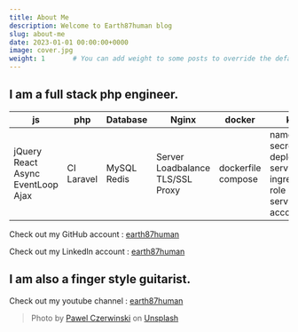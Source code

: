 ```yaml
---
title: About Me
description: Welcome to Earth87human blog
slug: about-me
date: 2023-01-01 00:00:00+0000
image: cover.jpg
weight: 1       # You can add weight to some posts to override the default sorting (date descending)
---
```


## I am a full stack php engineer.

| js                                                    | php                                                                                                         | Database                                                                                                                                | Nginx                                                 | docker                                                          | k8s                                                                    | Cloud                                                                    |Network                                                                    | CI/CD                                                                    | Other                                                                    | 
|-------------------------------------------------------|------------------------------------------------------------------------------------------------------------|-----------------------------------------------------------------------------------------------------------------------------------|---------------------------------------------------|------------------------------------------------------------|-------------------------------------------------------------------|-------------------------------------------------------------------|-------------------------------------------------------------------|-------------------------------------------------------------------|-------------------------------------------------------------------|
|jQuery React Async EventLoop Ajax| CI Laravel | MySQL Redis | Server Loadbalance TLS/SSL Proxy | dockerfile compose| namespace secret deploy service ingress role service-account| GCP AWS| CCNA switch router TCP/IP | drone | git Linux|

Check out my GitHub account : 
[earth87human](https://github.com/earth87human)

Check out my LinkedIn account : 
[earth87human](https://github.com/earth87human)

## I am also a finger style guitarist.

Check out my youtube channel : 
[earth87human](https://www.youtube.com/channel/UCz4iYV7e3a8aEVq7ZUCrAtA)

> Photo by [Pawel Czerwinski](https://unsplash.com/@pawel_czerwinski) on [Unsplash](https://unsplash.com/)